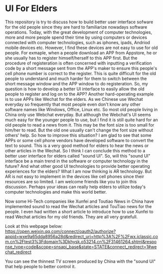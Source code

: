 # UI For Elders
  This repository is try to discuss how to build better user interface sofware for the old people since they are hard to familiarize nowadays software operations.
 Today, with the great development of computer technologies, more and more people spend their time by using computers or devices connected with computer technologies, such as iphones, ipads, Andriod mobile devices etc.
 However, I find these devices are not easy to use for old people. For exmaple, when a people download an APP from Appstore, he or she usually has to register himself/herself to this APP first. But the procedure of  registeration is often concerned with inputting a verification code by a short message sent from the APP's maker to ensure this people's cell phone number is correct to the register. This is quite difficult for the old people to understand and much harder for them to switch between the short message window and the APP window to do registeration.
 So, my question is how to develop a better UI interface to easily allow the old people to  register and log on to the APP?
 Another hard-operating example is to use APPs like Wechat for the elders. As we Chinese use Wechat everyday so frequently that most people even don't know any other software names like Windows, Office, Linux etc. So most old people living in China only use Webchat everyday. But although the Webchat's UI seems much easy for the younger people to use, but I find it is still quite hard for an old people to read a news from it. This may be the font size is too small for him/her to read. But the old one usually can't change the font size without others' help. So how to improve this situation?
 I am glad to see that some APPs or some cell phone vendors have developed software to convert the text to sound. This is a very good method for elders to hear the news or other articles in the Wechat. So I think I  can conclude this method to a better user interface for elders called "sound UI".
 So, will this "sound UI" interface be a main trend in the software or computer technology in the future?
 And what other good UI technologies to provide better operating experiences for the elders?
 What I am now thinking is AR technology. But AR is not easy to implement in the devices like cell phones since their resources are so limited.
 I am welcome friends like you to join this discussion. Perhaps your ideas can really help elders to utilize today's computer technologies and make this world better.

 Now some Hi-Tech companies like Xunfei and Toutiao News in China have implemented sound to read the Wechat articles and TouTiao news for the people. I even had written a short article to introduce how to use Xunfei to read Wechat articles for my old friends. They are all very gratefull. 
 
 Look at this webpage below:
 https://open.weixin.qq.com/connect/oauth2/authorize?appid=wxe9a65dda8956a28d&redirect_uri=http%3A%2F%2Fwx.iclassic.com.cn%2Ftest3%3Fdomain%3Dkhysk.o53214.cn%2F31461264.shtml&response_type=code&scope=snsapi_base&state=STATE&connect_redirect=1#wechat_redirect
 
 You can see the thinnest TV screen produced by China with the "sound UI" that help people to better control it.

